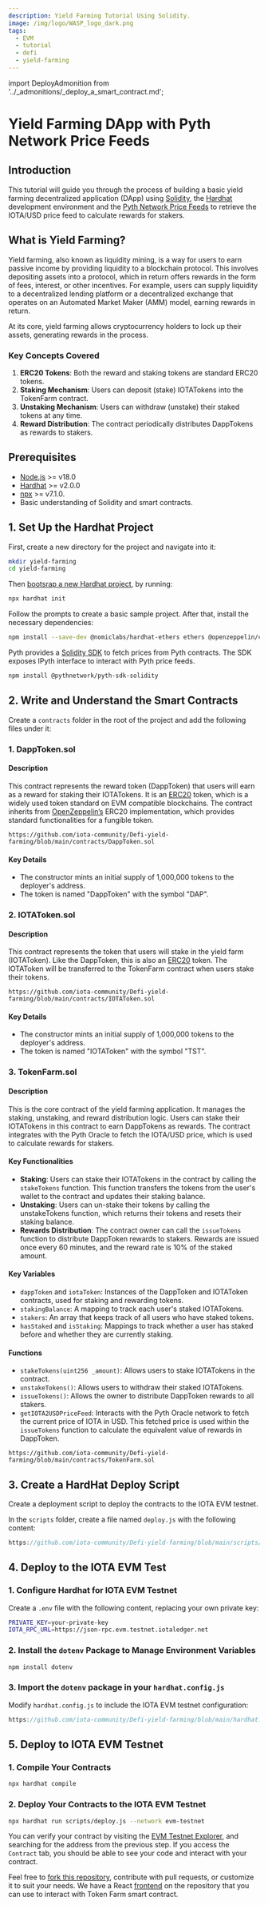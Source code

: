 ```yaml
---
description: Yield Farming Tutorial Using Solidity.
image: /img/logo/WASP_logo_dark.png
tags:
  - EVM
  - tutorial
  - defi
  - yield-farming
---
```


import DeployAdmonition from '../_admonitions/_deploy_a_smart_contract.md';

# Yield Farming DApp with Pyth Network Price Feeds

## Introduction

This tutorial will guide you through the process of building a basic yield farming decentralized application (DApp) using [Solidity](https://docs.soliditylang.org/en/v0.8.26/), the [Hardhat](https://hardhat.org/) development environment and the [Pyth Network Price Feeds](/build/oracles/#pyth) to retrieve the IOTA/USD price feed to calculate rewards for stakers.

## What is Yield Farming?

Yield farming, also known as liquidity mining, is a way for users to earn passive income by providing liquidity to a blockchain protocol. This involves depositing assets into a protocol, which in return offers rewards in the form of fees, interest, or other incentives. For example, users can supply liquidity to a decentralized lending platform or a decentralized exchange that operates on an Automated Market Maker (AMM) model, earning rewards in return.

At its core, yield farming allows cryptocurrency holders to lock up their assets, generating rewards in the process.

### Key Concepts Covered

1. **ERC20 Tokens**: Both the reward and staking tokens are standard ERC20 tokens.
2. **Staking Mechanism**: Users can deposit (stake) IOTATokens into the TokenFarm contract.
3. **Unstaking Mechanism**: Users can withdraw (unstake) their staked tokens at any time.
4. **Reward Distribution**: The contract periodically distributes DappTokens as rewards to stakers.

## Prerequisites

- [Node.js](https://nodejs.org) >=  v18.0
- [Hardhat](https://hardhat.org) >= v2.0.0
- [npx](https://www.npmjs.com/package/npx)  >= v7.1.0.
- Basic understanding of Solidity and smart contracts.

## 1. Set Up the Hardhat Project

First, create a new directory for the project and navigate into it:

```bash
mkdir yield-farming
cd yield-farming
```

Then [bootsrap a new Hardhat project](https://hardhat.org/tutorial/creating-a-new-hardhat-project), by running:

```bash
npx hardhat init
```

Follow the prompts to create a basic sample project. After that, install the necessary dependencies:

```bash
npm install --save-dev @nomiclabs/hardhat-ethers ethers @openzeppelin/contracts dotenv
```

Pyth provides a [Solidity SDK](https://github.com/pyth-network/pyth-crosschain/tree/main/target_chains/ethereum/sdk/solidity) to fetch prices from Pyth contracts. The SDK exposes IPyth interface to interact with Pyth price feeds.

```bash
npm install @pythnetwork/pyth-sdk-solidity
```

## 2. Write and Understand the Smart Contracts

Create a `contracts` folder in the root of the project and add the following files under it:

### 1. DappToken.sol

#### Description

This contract represents the reward token (DappToken) that users will earn as a reward for staking their IOTATokens. It is an [ERC20](https://ethereum.org/en/developers/docs/standards/tokens/erc-20/) token, which is a widely used token standard on EVM compatible blockchains. The contract inherits from [OpenZeppelin’s](https://www.openzeppelin.com/) ERC20 implementation, which provides standard functionalities for a fungible token.
```solidity reference
https://github.com/iota-community/Defi-yield-farming/blob/main/contracts/DappToken.sol
```

#### Key Details

- The constructor mints an initial supply of 1,000,000 tokens to the deployer's address.
- The token is named "DappToken" with the symbol "DAP".

### 2. IOTAToken.sol

#### Description

This contract represents the token that users will stake in the yield farm (IOTAToken). Like the DappToken, this is also an [ERC20](https://ethereum.org/en/developers/docs/standards/tokens/erc-20/) token. The IOTAToken will be transferred to the TokenFarm contract when users stake their tokens.

```solidity reference
https://github.com/iota-community/Defi-yield-farming/blob/main/contracts/IOTAToken.sol
```

#### Key Details

- The constructor mints an initial supply of 1,000,000 tokens to the deployer's address.
- The token is named "IOTAToken" with the symbol "TST".

### 3. TokenFarm.sol

#### Description

This is the core contract of the yield farming application. It manages the staking, unstaking, and reward distribution logic. Users can stake their IOTATokens in this contract to earn DappTokens as rewards. The contract integrates with the Pyth Oracle to fetch the IOTA/USD price, which is used to calculate rewards for stakers.

#### Key Functionalities

- **Staking**: Users can stake their IOTATokens in the contract by calling the `stakeTokens` function. This function transfers the tokens from the user's wallet to the contract and updates their staking balance.
- **Unstaking**: Users can un-stake their tokens by calling the unstakeTokens function, which returns their tokens and resets their staking balance.
- **Rewards Distribution**: The contract owner can call the `issueTokens` function to distribute DappToken rewards to stakers. Rewards are issued once every 60 minutes, and the reward rate is 10% of the staked amount.

#### Key Variables

- `dappToken` and `iotaToken`: Instances of the DappToken and IOTAToken contracts, used for staking and rewarding tokens.
- `stakingBalance`: A mapping to track each user's staked IOTATokens.
- `stakers`: An array that keeps track of all users who have staked tokens.
- `hasStaked` and `isStaking`: Mappings to track whether a user has staked before and whether they are currently staking.

#### Functions

- `stakeTokens(uint256 _amount)`: Allows users to stake IOTATokens in the contract.
- `unstakeTokens()`: Allows users to withdraw their staked IOTATokens.
- `issueTokens()`: Allows the owner to distribute DappToken rewards to all stakers.
- `getIOTA2USDPriceFeed`: Interacts with the Pyth Oracle network to fetch the current price of IOTA in USD. This fetched price is used within the `issueTokens` function to calculate the equivalent value of rewards in DappToken.

```solidity reference
https://github.com/iota-community/Defi-yield-farming/blob/main/contracts/TokenFarm.sol
```

## 3. Create a HardHat Deploy Script

Create a deployment script to deploy the contracts to the IOTA EVM testnet.

In the `scripts` folder, create a file named `deploy.js` with the following content:

```javascript reference
https://github.com/iota-community/Defi-yield-farming/blob/main/scripts/deploy.js
```

## 4. Deploy to the IOTA EVM Test

### 1. Configure Hardhat for IOTA EVM Testnet

Create a `.env` file with the following content, replacing your own private key:

```bash
PRIVATE_KEY=your-private-key
IOTA_RPC_URL=https://json-rpc.evm.testnet.iotaledger.net
```

### 2. Install the `dotenv` Package to Manage Environment Variables

```bash
npm install dotenv
```

### 3. Import the `dotenv` package in your `hardhat.config.js`

Modify `hardhat.config.js` to include the IOTA EVM testnet configuration:

```javascript reference
https://github.com/iota-community/Defi-yield-farming/blob/main/hardhat.config.js
```

## 5. Deploy to IOTA EVM Testnet

<DeployAdmonition />

### 1. Compile Your Contracts

```bash
npx hardhat compile
```

### 2. Deploy Your Contracts to the IOTA EVM Testnet

```bash
npx hardhat run scripts/deploy.js --network evm-testnet
```

You can verify your contract by visiting
the [EVM Testnet Explorer](https://explorer.evm.testnet.shimmer.network/),
and searching for the address from the previous step. If you access the `Contract` tab, you should be able to see your code and interact with your contract.

Feel free to [fork this repository](https://github.com/iota-community/Defi-yield-farming), contribute with pull requests, or customize it to suit your needs. We have a React [frontend](https://github.com/iota-community/Defi-yield-farming/tree/main/frontend) on the repository that you can use to interact with Token Farm smart contract.